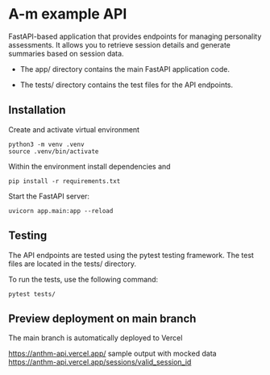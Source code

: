 # A-m example API

FastAPI-based application that provides endpoints for managing personality assessments. It allows you to retrieve session details and generate summaries based on session data.


* The app/ directory contains the main FastAPI application code.

* The tests/ directory contains the test files for the API endpoints.

## Installation

Create and activate virtual environment
```shell
python3 -m venv .venv
source .venv/bin/activate
```

Within the environment install dependencies and
```shell
pip install -r requirements.txt
```

Start the FastAPI server:
```shell
uvicorn app.main:app --reload
```

## Testing
The API endpoints are tested using the pytest testing framework. The test files are located in the tests/ directory.

To run the tests, use the following command:
```shell
pytest tests/
```

## Preview deployment on main branch
The main branch is automatically deployed to Vercel

https://anthm-api.vercel.app/
sample output with mocked data https://anthm-api.vercel.app/sessions/valid_session_id
